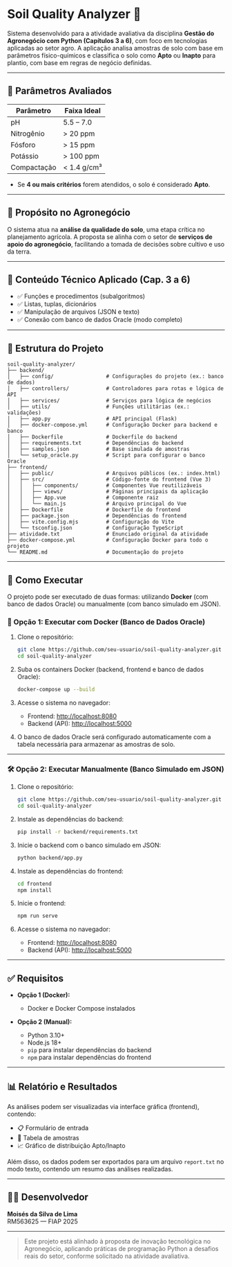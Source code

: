 # Soil Quality Analyzer 🌱

Sistema desenvolvido para a atividade avaliativa da disciplina **Gestão do Agronegócio com Python (Capítulos 3 a 6)**, com foco em tecnologias aplicadas ao setor agro. A aplicação analisa amostras de solo com base em parâmetros físico-químicos e classifica o solo como **Apto** ou **Inapto** para plantio, com base em regras de negócio definidas.

---

## 🧪 Parâmetros Avaliados

| Parâmetro    | Faixa Ideal              |
|--------------|--------------------------|
| pH           | 5.5 – 7.0                |
| Nitrogênio   | > 20 ppm                 |
| Fósforo      | > 15 ppm                 |
| Potássio     | > 100 ppm                |
| Compactação  | < 1.4 g/cm³              |

- Se **4 ou mais critérios** forem atendidos, o solo é considerado **Apto**.

---

## 🎯 Propósito no Agronegócio

O sistema atua na **análise da qualidade do solo**, uma etapa crítica no planejamento agrícola. A proposta se alinha com o setor de **serviços de apoio do agronegócio**, facilitando a tomada de decisões sobre cultivo e uso da terra.

---

## 🧠 Conteúdo Técnico Aplicado (Cap. 3 a 6)

- ✅ Funções e procedimentos (subalgoritmos)
- ✅ Listas, tuplas, dicionários
- ✅ Manipulação de arquivos (JSON e texto)
- ✅ Conexão com banco de dados Oracle (modo completo)

---

## 📁 Estrutura do Projeto

```
soil-quality-analyzer/
├── backend/
│   ├── config/                 # Configurações do projeto (ex.: banco de dados)
│   ├── controllers/            # Controladores para rotas e lógica de API
│   ├── services/               # Serviços para lógica de negócios
│   ├── utils/                  # Funções utilitárias (ex.: validações)
│   ├── app.py                  # API principal (Flask)
│   ├── docker-compose.yml      # Configuração Docker para backend e banco
│   ├── Dockerfile              # Dockerfile do backend
│   ├── requirements.txt        # Dependências do backend
│   ├── samples.json            # Base simulada de amostras
│   └── setup_oracle.py         # Script para configurar o banco Oracle
├── frontend/
│   ├── public/                 # Arquivos públicos (ex.: index.html)
│   ├── src/                    # Código-fonte do frontend (Vue 3)
│   │   ├── components/         # Componentes Vue reutilizáveis
│   │   ├── views/              # Páginas principais da aplicação
│   │   ├── App.vue             # Componente raiz
│   │   └── main.js             # Arquivo principal do Vue
│   ├── Dockerfile              # Dockerfile do frontend
│   ├── package.json            # Dependências do frontend
│   ├── vite.config.mjs         # Configuração do Vite
│   └── tsconfig.json           # Configuração TypeScript
├── atividade.txt               # Enunciado original da atividade
├── docker-compose.yml          # Configuração Docker para todo o projeto
└── README.md                   # Documentação do projeto
```

---

## 🚀 Como Executar

O projeto pode ser executado de duas formas: utilizando **Docker** (com banco de dados Oracle) ou manualmente (com banco simulado em JSON).

### 🐳 Opção 1: Executar com Docker (Banco de Dados Oracle)

1. Clone o repositório:
   ```bash
   git clone https://github.com/seu-usuario/soil-quality-analyzer.git
   cd soil-quality-analyzer
   ```

2. Suba os containers Docker (backend, frontend e banco de dados Oracle):
   ```bash
   docker-compose up --build
   ```

3. Acesse o sistema no navegador:
   - Frontend: [http://localhost:8080](http://localhost:8080)
   - Backend (API): [http://localhost:5000](http://localhost:5000)

4. O banco de dados Oracle será configurado automaticamente com a tabela necessária para armazenar as amostras de solo.

---

### 🛠️ Opção 2: Executar Manualmente (Banco Simulado em JSON)

1. Clone o repositório:
   ```bash
   git clone https://github.com/seu-usuario/soil-quality-analyzer.git
   cd soil-quality-analyzer
   ```

2. Instale as dependências do backend:
   ```bash
   pip install -r backend/requirements.txt
   ```

3. Inicie o backend com o banco simulado em JSON:
   ```bash
   python backend/app.py
   ```

4. Instale as dependências do frontend:
   ```bash
   cd frontend
   npm install
   ```

5. Inicie o frontend:
   ```bash
   npm run serve
   ```

6. Acesse o sistema no navegador:
   - Frontend: [http://localhost:8080](http://localhost:8080)
   - Backend (API): [http://localhost:5000](http://localhost:5000)

---

## ✅ Requisitos

- **Opção 1 (Docker):**
  - Docker e Docker Compose instalados

- **Opção 2 (Manual):**
  - Python 3.10+
  - Node.js 18+
  - `pip` para instalar dependências do backend
  - `npm` para instalar dependências do frontend

---

## 📊 Relatório e Resultados

As análises podem ser visualizadas via interface gráfica (frontend), contendo:

- 📋 Formulário de entrada
- 🧪 Tabela de amostras
- 📈 Gráfico de distribuição Apto/Inapto

Além disso, os dados podem ser exportados para um arquivo `report.txt` no modo texto, contendo um resumo das análises realizadas.

---

## 👨‍💻 Desenvolvedor

**Moisés da Silva de Lima**  
RM563625 — FIAP 2025

---

> Este projeto está alinhado à proposta de inovação tecnológica no Agronegócio, aplicando práticas de programação Python a desafios reais do setor, conforme solicitado na atividade avaliativa.